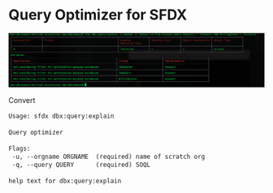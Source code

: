 # Query Optimizer for SFDX

<img src="query plan output.png"/>

Convert
```shell
Usage: sfdx dbx:query:explain 

Query optimizer

Flags:
 -u, --orgname ORGNAME  (required) name of scratch org
 -q, --query QUERY      (required) SOQL

help text for dbx:query:explain

```
